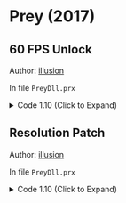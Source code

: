 # Prey (2017)

## 60 FPS Unlock

Author: [illusion](https://github.com/illusion0001)

In file `PreyDll.prx`
    
<details>
<summary>Code 1.10 (Click to Expand)</summary>

```
48 8B 45 90 8B 7B 70 8B 70 48

48 8B 45 90 8B 7B 70 31 F6 90
```

</details>

## Resolution Patch

Author: [illusion](https://github.com/illusion0001)

In file `PreyDll.prx`

<details>
<summary>Code 1.10 (Click to Expand)</summary>

```
# call

48 C7 83 48 5D 00 00 00 00 00 00 8B 83 58 5E 00 00

48 C7 83 48 5D 00 00 00 00 00 00 E8 FF 6E E7 FF 90

# main code

55 48 89 E5 41 57 41 56 41 54 53 48 83 EC 20 4C 8B 3D AA 67 81 01 48 89 FB 49 8B 07 48 89 45 D8 48 8B 03 FF

# For Base (960x540)

C3 C7 83 58 5E 00 00 C0 03 00 00 C7 83 5C 5E 00 00 1C 02 00 00 8B 83 58 5E 00 00 C3 48 89 45 D8 48 8B 03 FF

# For Neo (1600x900)

C3 C7 83 58 5E 00 00 40 06 00 00 C7 83 5C 5E 00 00 84 03 00 00 8B 83 58 5E 00 00 C3 48 89 45 D8 48 8B 03 FF
```

</details>
